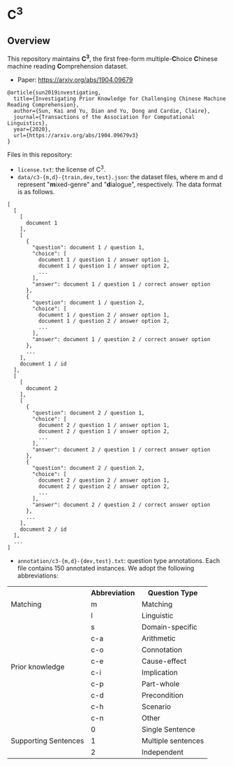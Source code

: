 C<sup>3</sup>
=====
Overview
--------
This repository maintains **C<sup>3</sup>**, the first free-form multiple-**C**hoice **C**hinese machine reading **C**omprehension dataset.

* Paper: https://arxiv.org/abs/1904.09679
```
@article{sun2019investigating,
  title={Investigating Prior Knowledge for Challenging Chinese Machine Reading Comprehension},
  author={Sun, Kai and Yu, Dian and Yu, Dong and Cardie, Claire},
  journal={Transactions of the Association for Computational Linguistics},
  year={2020},
  url={https://arxiv.org/abs/1904.09679v3}
}
```

Files in this repository:

* ```license.txt```: the license of C<sup>3</sup>.
* ```data/c3-{m,d}-{train,dev,test}.json```: the dataset files, where m and d represent "**m**ixed-genre" and "**d**ialogue", respectively. The data format is as follows.
```
[
  [
    [
      document 1
    ],
    [
      {
        "question": document 1 / question 1,
        "choice": [
          document 1 / question 1 / answer option 1,
          document 1 / question 1 / answer option 2,
          ...
        ],
        "answer": document 1 / question 1 / correct answer option
      },
      {
        "question": document 1 / question 2,
        "choice": [
          document 1 / question 2 / answer option 1,
          document 1 / question 2 / answer option 2,
          ...
        ],
        "answer": document 1 / question 2 / correct answer option
      },
      ...
    ],
    document 1 / id
  ],
  [
    [
      document 2
    ],
    [
      {
        "question": document 2 / question 1,
        "choice": [
          document 2 / question 1 / answer option 1,
          document 2 / question 1 / answer option 2,
          ...
        ],
        "answer": document 2 / question 1 / correct answer option
      },
      {
        "question": document 2 / question 2,
        "choice": [
          document 2 / question 2 / answer option 1,
          document 2 / question 2 / answer option 2,
          ...
        ],
        "answer": document 2 / question 2 / correct answer option
      },
      ...
    ],
    document 2 / id
  ],
  ...
]
```
* ```annotation/c3-{m,d}-{dev,test}.txt```: question type annotations. Each file contains 150 annotated instances. We adopt the following abbreviations:


<table>
  <tr>
    <th></th>
    <th>Abbreviation</th>
    <th>Question Type</th>
  </tr>
  <tr>
    <td rowspan="1">Matching</td>
    <td>m</td>
    <td>Matching</td>
  </tr>
  <tr>
    <td rowspan="10">Prior knowledge</td>
    <td>l</td>
    <td>Linguistic</td>
  </tr>
  <tr>
    <td>s</td>
    <td>Domain-specific</td>
  </tr>
  <tr>
    <td>c-a</td>
    <td>Arithmetic</td>
  </tr>
  <tr>
    <td>c-o</td>
    <td>Connotation</td>
  </tr>
  <tr>
    <td>c-e</td>
    <td>Cause-effect</td>
  </tr>
  <tr>
    <td>c-i</td>
    <td>Implication</td>
  </tr>
  <tr>
    <td>c-p</td>
    <td>Part-whole</td>
  </tr>
  <tr>
    <td>c-d</td>
    <td>Precondition</td>
  </tr>
  <tr>
    <td>c-h</td>
    <td>Scenario</td>
  </tr>
  <tr>
    <td>c-n</td>
    <td>Other</td>
  </tr>
  <tr>
    <td rowspan="3">Supporting Sentences</td>
    <td>0</td>
    <td>Single Sentence</td>
  </tr>
  <tr>
    <td>1</td>
    <td>Multiple sentences</td>
  </tr>
  <tr>
    <td>2</td>
    <td>Independent</td>
  </tr>
</table>
